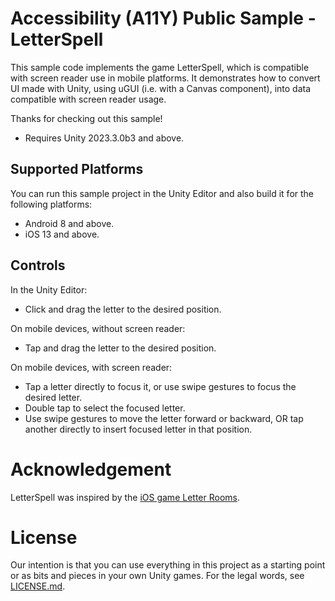# Accessibility (A11Y) Public Sample - LetterSpell

This sample code implements the game LetterSpell, which is compatible with screen reader use in mobile platforms. It demonstrates how to convert UI made with Unity, using uGUI (i.e. with a Canvas component), into data compatible with screen reader usage.

Thanks for checking out this sample!

* Requires Unity 2023.3.0b3 and above.

## Supported Platforms

You can run this sample project in the Unity Editor and also build it for the following platforms:
* Android 8 and above.
* iOS 13 and above.

## Controls

In the Unity Editor:
* Click and drag the letter to the desired position.

On mobile devices, without screen reader:
* Tap and drag the letter to the desired position.

On mobile devices, with screen reader:
* Tap a letter directly to focus it, or use swipe gestures to focus the desired letter.
* Double tap to select the focused letter.
* Use swipe gestures to move the letter forward or backward, OR tap another directly to insert focused letter in that position.

# Acknowledgement

LetterSpell was inspired by the [iOS game Letter Rooms](https://apps.apple.com/us/app/letter-rooms/id1563407977).

# License

Our intention is that you can use everything in this project as a starting point or as bits and pieces in your own Unity games. For the legal words, see [LICENSE.md](LICENSE.md).
